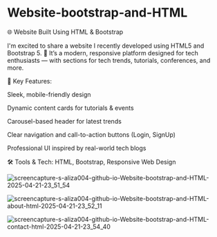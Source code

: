 # Website-bootstrap-and-HTML
🌐 Website Built Using HTML & Bootstrap

I'm excited to share a website I recently developed using HTML5 and Bootstrap 5. 🚀
It’s a modern, responsive platform designed for tech enthusiasts — with sections for tech trends, tutorials, conferences, and more.

🎯 Key Features:

Sleek, mobile-friendly design

Dynamic content cards for tutorials & events

Carousel-based header for latest trends

Clear navigation and call-to-action buttons (Login, SignUp)

Professional UI inspired by real-world tech blogs

🛠️ Tools & Tech:
HTML, Bootstrap, Responsive Web Design


![screencapture-s-aliza004-github-io-Website-bootstrap-and-HTML-2025-04-21-23_51_54](https://github.com/user-attachments/assets/e7fb804d-bc97-41cd-a020-078905276052)


![screencapture-s-aliza004-github-io-Website-bootstrap-and-HTML-about-html-2025-04-21-23_52_11](https://github.com/user-attachments/assets/366ea26d-b0d9-4f01-8f2a-e1406ca75559)


![screencapture-s-aliza004-github-io-Website-bootstrap-and-HTML-contact-html-2025-04-21-23_54_40](https://github.com/user-attachments/assets/6d849669-f51f-40fa-859d-7a4d3a1edaac)









